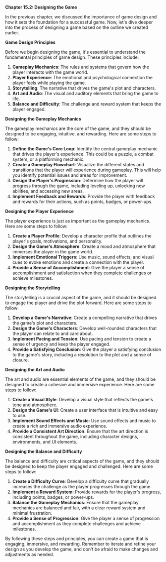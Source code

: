 <p><strong>Chapter 15.2: Designing the Game</strong></p>

<p>In the previous chapter, we discussed the importance of game design and how it sets the foundation for a successful game. Now, let's dive deeper into the process of designing a game based on the outline we created earlier.</p>

<p><strong>Game Design Principles</strong></p>

<p>Before we begin designing the game, it's essential to understand the fundamental principles of game design. These principles include:</p>

<ol>
<li><strong>Gameplay Mechanics</strong>: The rules and systems that govern how the player interacts with the game world.</li>
<li><strong>Player Experience</strong>: The emotional and psychological connection the player feels while playing the game.</li>
<li><strong>Storytelling</strong>: The narrative that drives the game's plot and characters.</li>
<li><strong>Art and Audio</strong>: The visual and auditory elements that bring the game to life.</li>
<li><strong>Balance and Difficulty</strong>: The challenge and reward system that keeps the player engaged.</li>
</ol>

<p><strong>Designing the Gameplay Mechanics</strong></p>

<p>The gameplay mechanics are the core of the game, and they should be designed to be engaging, intuitive, and rewarding. Here are some steps to follow:</p>

<ol>
<li><strong>Define the Game's Core Loop</strong>: Identify the central gameplay mechanic that drives the player's experience. This could be a puzzle, a combat system, or a platforming mechanic.</li>
<li><strong>Create a Gameplay Flowchart</strong>: Visualize the different states and transitions that the player will experience during gameplay. This will help you identify potential issues and areas for improvement.</li>
<li><strong>Design the Player's Progression</strong>: Determine how the player will progress through the game, including leveling up, unlocking new abilities, and accessing new areas.</li>
<li><strong>Implement Feedback and Rewards</strong>: Provide the player with feedback and rewards for their actions, such as points, badges, or power-ups.</li>
</ol>

<p><strong>Designing the Player Experience</strong></p>

<p>The player experience is just as important as the gameplay mechanics. Here are some steps to follow:</p>

<ol>
<li><strong>Create a Player Profile</strong>: Develop a character profile that outlines the player's goals, motivations, and personality.</li>
<li><strong>Design the Game's Atmosphere</strong>: Create a mood and atmosphere that immerses the player in the game world.</li>
<li><strong>Implement Emotional Triggers</strong>: Use music, sound effects, and visual cues to evoke emotions and create a connection with the player.</li>
<li><strong>Provide a Sense of Accomplishment</strong>: Give the player a sense of accomplishment and satisfaction when they complete challenges or achieve milestones.</li>
</ol>

<p><strong>Designing the Storytelling</strong></p>

<p>The storytelling is a crucial aspect of the game, and it should be designed to engage the player and drive the plot forward. Here are some steps to follow:</p>

<ol>
<li><strong>Develop a Game's Narrative</strong>: Create a compelling narrative that drives the game's plot and characters.</li>
<li><strong>Design the Game's Characters</strong>: Develop well-rounded characters that the player can relate to and care about.</li>
<li><strong>Implement Pacing and Tension</strong>: Use pacing and tension to create a sense of urgency and keep the player engaged.</li>
<li><strong>Provide a Satisfying Conclusion</strong>: Give the player a satisfying conclusion to the game's story, including a resolution to the plot and a sense of closure.</li>
</ol>

<p><strong>Designing the Art and Audio</strong></p>

<p>The art and audio are essential elements of the game, and they should be designed to create a cohesive and immersive experience. Here are some steps to follow:</p>

<ol>
<li><strong>Create a Visual Style</strong>: Develop a visual style that reflects the game's tone and atmosphere.</li>
<li><strong>Design the Game's UI</strong>: Create a user interface that is intuitive and easy to use.</li>
<li><strong>Implement Sound Effects and Music</strong>: Use sound effects and music to create a rich and immersive audio experience.</li>
<li><strong>Provide a Consistent Art Direction</strong>: Ensure that the art direction is consistent throughout the game, including character designs, environments, and UI elements.</li>
</ol>

<p><strong>Designing the Balance and Difficulty</strong></p>

<p>The balance and difficulty are critical aspects of the game, and they should be designed to keep the player engaged and challenged. Here are some steps to follow:</p>

<ol>
<li><strong>Create a Difficulty Curve</strong>: Develop a difficulty curve that gradually increases the challenge as the player progresses through the game.</li>
<li><strong>Implement a Reward System</strong>: Provide rewards for the player's progress, including points, badges, or power-ups.</li>
<li><strong>Balance the Gameplay Mechanics</strong>: Ensure that the gameplay mechanics are balanced and fair, with a clear reward system and minimal frustration.</li>
<li><strong>Provide a Sense of Progression</strong>: Give the player a sense of progression and accomplishment as they complete challenges and achieve milestones.</li>
</ol>

<p>By following these steps and principles, you can create a game that is engaging, immersive, and rewarding. Remember to iterate and refine your design as you develop the game, and don't be afraid to make changes and adjustments as needed.</p>
